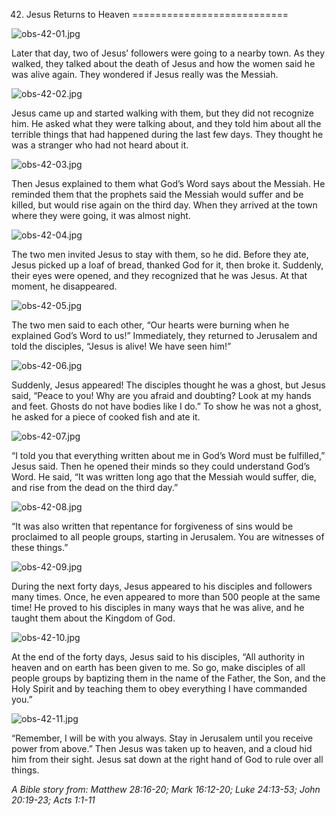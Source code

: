 42. Jesus Returns to Heaven
===========================

![obs-42-01.jpg](/_media/en/obs/obs-42-01.jpg?w=640&h=360&tok=d8c173 "obs-42-01.jpg")

Later that day, two of Jesus’ followers were going to a nearby town. As
they walked, they talked about the death of Jesus and how the women said
he was alive again. They wondered if Jesus really was the Messiah.

![obs-42-02.jpg](/_media/en/obs/obs-42-02.jpg?w=640&h=360&tok=547f47 "obs-42-02.jpg")

Jesus came up and started walking with them, but they did not recognize
him. He asked what they were talking about, and they told him about all
the terrible things that had happened during the last few days. They
thought he was a stranger who had not heard about it.

![obs-42-03.jpg](/_media/en/obs/obs-42-03.jpg?w=640&h=360&tok=ef2755 "obs-42-03.jpg")

Then Jesus explained to them what God’s Word says about the Messiah. He
reminded them that the prophets said the Messiah would suffer and be
killed, but would rise again on the third day. When they arrived at the
town where they were going, it was almost night.

![obs-42-04.jpg](/_media/en/obs/obs-42-04.jpg?w=640&h=360&tok=5ec701 "obs-42-04.jpg")

The two men invited Jesus to stay with them, so he did. Before they ate,
Jesus picked up a loaf of bread, thanked God for it, then broke it.
Suddenly, their eyes were opened, and they recognized that he was Jesus.
At that moment, he disappeared.

![obs-42-05.jpg](/_media/en/obs/obs-42-05.jpg?w=640&h=360&tok=13fa5e "obs-42-05.jpg")

The two men said to each other, “Our hearts were burning when he
explained God’s Word to us!” Immediately, they returned to Jerusalem and
told the disciples, “Jesus is alive! We have seen him!”

![obs-42-06.jpg](/_media/en/obs/obs-42-06.jpg?w=640&h=360&tok=3fc401 "obs-42-06.jpg")

Suddenly, Jesus appeared! The disciples thought he was a ghost, but
Jesus said, “Peace to you! Why are you afraid and doubting? Look at my
hands and feet. Ghosts do not have bodies like I do.” To show he was not
a ghost, he asked for a piece of cooked fish and ate it.

![obs-42-07.jpg](/_media/en/obs/obs-42-07.jpg?w=640&h=360&tok=3a9626 "obs-42-07.jpg")

“I told you that everything written about me in God’s Word must be
fulfilled,” Jesus said. Then he opened their minds so they could
understand God’s Word. He said, “It was written long ago that the
Messiah would suffer, die, and rise from the dead on the third day.”

![obs-42-08.jpg](/_media/en/obs/obs-42-08.jpg?w=640&h=360&tok=236545 "obs-42-08.jpg")

“It was also written that repentance for forgiveness of sins would be
proclaimed to all people groups, starting in Jerusalem. You are
witnesses of these things.”

![obs-42-09.jpg](/_media/en/obs/obs-42-09.jpg?w=640&h=360&tok=b8f28a "obs-42-09.jpg")

During the next forty days, Jesus appeared to his disciples and
followers many times. Once, he even appeared to more than 500 people at
the same time! He proved to his disciples in many ways that he was
alive, and he taught them about the Kingdom of God.

![obs-42-10.jpg](/_media/en/obs/obs-42-10.jpg?w=640&h=360&tok=f42635 "obs-42-10.jpg")

At the end of the forty days, Jesus said to his disciples, “All
authority in heaven and on earth has been given to me. So go, make
disciples of all people groups by baptizing them in the name of the
Father, the Son, and the Holy Spirit and by teaching them to obey
everything I have commanded you.”

![obs-42-11.jpg](/_media/en/obs/obs-42-11.jpg?w=640&h=360&tok=29fb50 "obs-42-11.jpg")

“Remember, I will be with you always. Stay in Jerusalem until you
receive power from above.” Then Jesus was taken up to heaven, and a
cloud hid him from their sight. Jesus sat down at the right hand of God
to rule over all things.

*A Bible story from: Matthew 28:16-20; Mark 16:12-20; Luke 24:13-53;
John 20:19-23; Acts 1:1-11*
